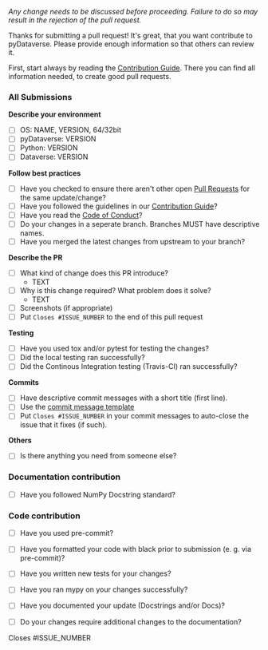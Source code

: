 <!--- Provide a general summary of your changes in the Title above -->
<!-- You can erase any parts of this template not applicable to your Pull Request. -->
<!-- Show that you have done a step, by checking the checkboxes and/or adding the requested information. -->

<!--- This project only accepts pull requests related to open issues -->
<!--- If suggesting a new feature or change, please discuss it in an issue first -->
<!--- If fixing a bug, there should be an issue describing it with steps to reproduce -->
<!--- Please link to the issue here: -->

*Any change needs to be discussed before proceeding. Failure to do so may result in the rejection of the pull request.*

<!-- You can skip this if you're fixing a typo. -->

Thanks for submitting a pull request! It's great, that you want contribute to pyDataverse. Please provide enough information so that others can review it.

First, start always by reading the [Contribution Guide](https://pydataverse.readthedocs.io/en/master/contributing/contributing.html). There you can find all information needed, to create good pull requests.

### All Submissions

**Describe your environment**

* [ ] OS: NAME, VERSION, 64/32bit <!-- (e. g. Linux, Ubuntu 18.04, 64bit) -->
* [ ] pyDataverse: VERSION <!-- (e. g. 0.2.1) -->
* [ ] Python: VERSION <!-- (e. g. 3.6.9) -->
* [ ] Dataverse: VERSION <!-- (optional, e. g. 4.18.1) -->

**Follow best practices**

* [ ] Have you checked to ensure there aren't other open [Pull Requests](https://github.com/gdcc/pyDataverse/pulls) for the same update/change?
* [ ] Have you followed the guidelines in our [Contribution Guide](https://pydataverse.readthedocs.io/en/master/contributing/contributing.html)?
* [ ] Have you read the [Code of Conduct](https://github.com/gdcc/pyDataverse/blob/master/CODE_OF_CONDUCT.md)?
* [ ] Do your changes in a seperate branch. Branches MUST have descriptive names.
* [ ] Have you merged the latest changes from upstream to your branch?

**Describe the PR**

* [ ] What kind of change does this PR introduce?
  * TEXT <!-- (Bug fix, feature, improvement, docs) -->
* [ ] Why is this change required? What problem does it solve?
  * TEXT
* [ ] Screenshots (if appropriate)
* [ ] Put `Closes #ISSUE_NUMBER` to the end of this pull request <!-- (e. g. Closes #1234) -->

**Testing**

* [ ] Have you used tox and/or pytest for testing the changes?
* [ ] Did the local testing ran successfully?
* [ ] Did the Continous Integration testing (Travis-CI) ran successfully?

**Commits**

* [ ] Have descriptive commit messages with a short title (first line).
* [ ] Use the [commit message template](https://github.com/gdcc/pyDataverse/blob/master/.github/.gitmessage.txt)
* [ ] Put `Closes #ISSUE_NUMBER` in your commit messages to auto-close the issue that it fixes (if such).

**Others**

* [ ] Is there anything you need from someone else?

### Documentation contribution

* [ ] Have you followed NumPy Docstring standard?

### Code contribution

* [ ] Have you used pre-commit?
* [ ] Have you formatted your code with black prior to submission (e. g. via pre-commit)?
* [ ] Have you written new tests for your changes?
* [ ] Have you ran mypy on your changes successfully?
* [ ] Have you documented your update (Docstrings and/or Docs)?
* [ ] Do your changes require additional changes to the documentation?


Closes #ISSUE_NUMBER
